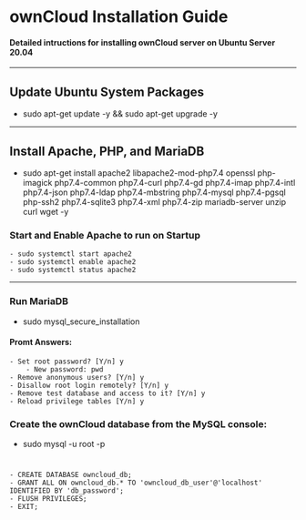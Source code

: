 # ownCloud Installation Guide
#### Detailed intructions for installing ownCloud server on Ubuntu Server 20.04

---

## Update Ubuntu System Packages
- sudo apt-get update -y && sudo apt-get upgrade -y

---

## Install Apache, PHP, and MariaDB
- sudo apt-get install apache2 libapache2-mod-php7.4 openssl php-imagick php7.4-common php7.4-curl php7.4-gd php7.4-imap php7.4-intl php7.4-json php7.4-ldap php7.4-mbstring php7.4-mysql php7.4-pgsql php-ssh2 php7.4-sqlite3 php7.4-xml php7.4-zip mariadb-server unzip curl wget -y

### Start and Enable Apache to run on Startup
	- sudo systemctl start apache2
	- sudo systemctl enable apache2
	- sudo systemctl status apache2

---

### Run MariaDB
- sudo mysql_secure_installation

#### Promt Answers:
	- Set root password? [Y/n] y
		- New password: pwd
	- Remove anonymous users? [Y/n] y
	- Disallow root login remotely? [Y/n] y
	- Remove test database and access to it? [Y/n] y
	- Reload privilege tables [Y/n] y

### Create the ownCloud database from the MySQL console:
- sudo mysql -u root -p
#
	- CREATE DATABASE owncloud_db;
	- GRANT ALL ON owncloud_db.* TO 'owncloud_db_user'@'localhost' IDENTIFIED BY 'db_password';
	- FLUSH PRIVILEGES;
	- EXIT;

